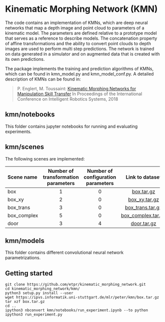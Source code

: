 # Kinematic Morphing Network (KMN)

The code contains an implementation of KMNs, which are deep neural networks that map a depth image and point cloud to parameters of a kinematic model. The parameters are defined relative to a prototype model that serves as a reference to describe models. The concatenation property of affine transformations and the ability to convert point clouds to depth images are used to perform multi step predictions. The network is trained on data generated in a simulator and on augmented data that is created with its own predictions.

The package implements the training and prediction algorithms of KMNs, which can be found in kmn_model.py and kmn_model_conf.py. A detailed description of KMNs can be found in:
> P. Englert, M. Toussaint:
> [Kinematic Morphing Networks for Manipulation Skill Transfer](https://arxiv.org/pdf/1803.01777.pdf)
> In Proceedings of the International Conference on Intelligent Robotics Systems, 2018

## kmn/notebooks
This folder contains jupyter notebooks for running and evaluating experiments.

## kmn/scenes
The following scenes are implemented:

| Scene name  | Number of transformation parameters | Number of configuration parameters | Link to dataset |
| :---        |     :---:                   |          :---:             | :---: |
| box         | 1                           | 0                          | [box.tar.gz](https://ipvs.informatik.uni-stuttgart.de/mlr/peter/kmn/box.tar.gz) |
| box_xy   | 2                           | 0                          | [box_xy.tar.gz](https://ipvs.informatik.uni-stuttgart.de/mlr/peter/kmn/box_xy.tar.gz) |
| box_trans   | 3                           | 0                          | [box_trans.tar.gz](https://ipvs.informatik.uni-stuttgart.de/mlr/peter/kmn/box_trans.tar.gz) |
| box_complex | 5                           | 0                          | [box_complex.tar.gz](https://ipvs.informatik.uni-stuttgart.de/mlr/peter/kmn/box_complex.tar.gz) |
| door        | 3                           | 4                          | [door.tar.gz](https://ipvs.informatik.uni-stuttgart.de/mlr/peter/kmn/door.tar.gz) |

## kmn/models
This folder contains different convolutional neural network parametrizations.

## Getting started
```
git clone https://github.com/etpr/kinematic_morphing_network.git
cd kinematic_morphing_network/kmn/
python3 setup.py install --user
wget https://ipvs.informatik.uni-stuttgart.de/mlr/peter/kmn/box.tar.gz
tar xzf box.tar.gz
cd ..
ipython3 nbconvert kmn/notebooks/run_experiment.ipynb --to python
ipython3 run_experiment.py
```
